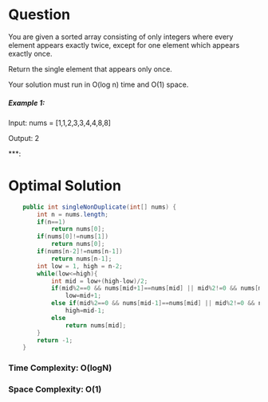 # Question  
You are given a sorted array consisting of only integers where every element appears exactly twice, except for one element which appears exactly once.

Return the single element that appears only once.

Your solution must run in O(log n) time and O(1) space.

 

##### Example 1:

Input: nums = [1,1,2,3,3,4,4,8,8]

Output: 2  

***:   


# Optimal Solution  
``` java
    public int singleNonDuplicate(int[] nums) {
        int n = nums.length;
        if(n==1)
            return nums[0];
        if(nums[0]!=nums[1])
            return nums[0];
        if(nums[n-2]!=nums[n-1])
            return nums[n-1];
        int low = 1, high = n-2;
        while(low<=high){
            int mid = low+(high-low)/2;
            if(mid%2==0 && nums[mid+1]==nums[mid] || mid%2!=0 && nums[mid]==nums[mid-1])
                low=mid+1;
            else if(mid%2==0 && nums[mid-1]==nums[mid] || mid%2!=0 && nums[mid]==nums[mid+1])
                high=mid-1;
            else
                return nums[mid];
        }
        return -1;
    }
```

### Time Complexity: O(logN)  
### Space Complexity: O(1) 